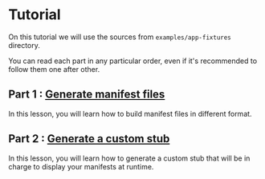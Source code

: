 <!-- markdownlint-disable MD013 -->
# Tutorial

On this tutorial we will use the sources from `examples/app-fixtures` directory.

You can read each part in any particular order, even if it's recommended to follow them one after other.

## Part 1 : [Generate manifest files](./generate-manifest-files.md)

In this lesson, you will learn how to build manifest files in different format.

## Part 2 : [Generate a custom stub](./generate-custom-stub.md)

In this lesson, you will learn how to generate a custom stub that will be in charge to display your manifests at runtime.
